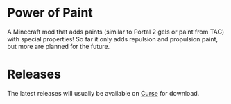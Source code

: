 # Power of Paint
A Minecraft mod that adds paints (similar to Portal 2 gels or paint from TAG) with special properties!
So far it only adds repulsion and propulsion paint, but more are planned for the future.

# Releases
The latest releases will usually be available on [Curse](https://mods.curse.com/mc-mods/minecraft/273730-power-of-paint) for download.
